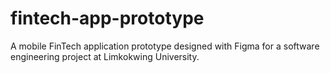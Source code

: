 # fintech-app-prototype
A mobile FinTech application prototype designed with Figma for a software engineering project at Limkokwing University.
